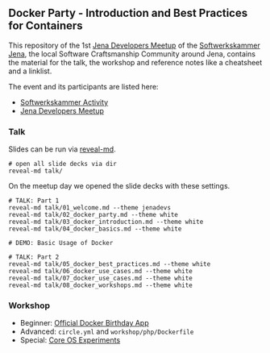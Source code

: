 ## Docker Party - Introduction and Best Practices for Containers

This repository of the 1st [Jena Developers Meetup](www.meetup.com/jenadevs) of the [Softwerkskammer Jena](https://www.softwerkskammer.org/groups/jena), the local Software Craftsmanship Community around Jena, contains the material for the talk, the workshop and reference notes like a cheatsheet and a linklist.

The event and its participants are listed here:

* [Softwerkskammer Activity](https://www.softwerkskammer.org/activities/jenadevs-001)
* [Jena Developers Meetup](http://www.meetup.com/jenadevs/events/229510357)

### Talk

Slides can be run via [reveal-md](https://github.com/webpro/reveal-md).

```
# open all slide decks via dir
reveal-md talk/
````

On the meetup day we opened the slide decks with these settings.

```
# TALK: Part 1
reveal-md talk/01_welcome.md --theme jenadevs
reveal-md talk/02_docker_party.md --theme white
reveal-md talk/03_docker_introduction.md --theme white
reveal-md talk/04_docker_basics.md --theme white

# DEMO: Basic Usage of Docker

# TALK: Part 2
reveal-md talk/05_docker_best_practices.md --theme white
reveal-md talk/06_docker_use_cases.md --theme white
reveal-md talk/07_docker_use_cases.md --theme white
reveal-md talk/08_docker_workshops.md --theme white
```

### Workshop

* Beginner: [Official Docker Birthday App](https://github.com/docker/docker-birthday-3)
* Advanced: `circle.yml` and `workshop/php/Dockerfile`
* Special: [Core OS Experiments](https://github.com/jenadevs/coreos-vagrant)